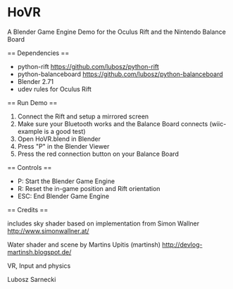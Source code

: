 HoVR
====

A Blender Game Engine Demo for the Oculus Rift and the Nintendo Balance Board

== Dependencies ==

* python-rift 
  https://github.com/lubosz/python-rift
* python-balanceboard
  https://github.com/lubosz/python-balanceboard
* Blender 2.71
* udev rules for Oculus Rift

== Run Demo ==

1. Connect the Rift and setup a mirrored screen
2. Make sure your Bluetooth works and the Balance Board connects (wiic-example is a good test)
3. Open HoVR.blend in Blender
4. Press "P" in the Blender Viewer
5. Press the red connection button on your Balance Board

== Controls ==

* P: Start the Blender Game Engine
* R: Reset the in-game position and Rift orientation
* ESC: End Blender Game Engine

== Credits ==

includes sky shader based on implementation from 
Simon Wallner
http://www.simonwallner.at/

Water shader and scene by
Martins Upitis (martinsh) 
http://devlog-martinsh.blogspot.de/

VR, Input and physics

Lubosz Sarnecki
